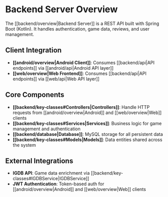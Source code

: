 # Backend Server Overview

The [[backend/overview|Backend Server]] is a REST API built with Spring Boot (Kotlin).
It handles authentication, game data, reviews, and user management.

## Client Integration

- **[[android/overview|Android Client]]**: Consumes [[backend/api|API endpoints]] via [[android/api|Android API layer]]
- **[[web/overview|Web Frontend]]**: Consumes [[backend/api|API endpoints]] via [[web/api|Web API layer]]

## Core Components

- **[[backend/key-classes#Controllers|Controllers]]**: Handle HTTP requests from [[android/overview|Android]] and [[web/overview|Web]] clients
- **[[backend/key-classes#Services|Services]]**: Business logic for game management and authentication
- **[[backend/database|Database]]**: MySQL storage for all persistent data
- **[[backend/key-classes#Models|Models]]**: Data entities shared across the system

## External Integrations

- **IGDB API**: Game data enrichment via [[backend/key-classes#IGDBService|IGDBService]]
- **JWT Authentication**: Token-based auth for [[android/overview|Android]] and [[web/overview|Web]] clients 
